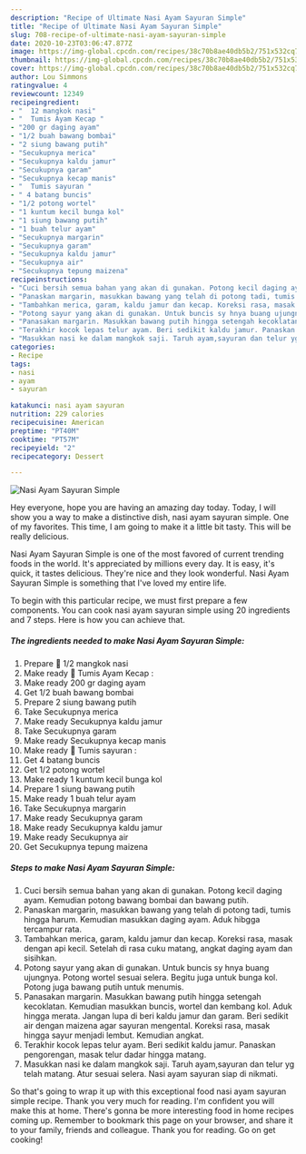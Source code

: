 ```yaml
---
description: "Recipe of Ultimate Nasi Ayam Sayuran Simple"
title: "Recipe of Ultimate Nasi Ayam Sayuran Simple"
slug: 708-recipe-of-ultimate-nasi-ayam-sayuran-simple
date: 2020-10-23T03:06:47.877Z
image: https://img-global.cpcdn.com/recipes/38c70b8ae40db5b2/751x532cq70/nasi-ayam-sayuran-simple-foto-resep-utama.jpg
thumbnail: https://img-global.cpcdn.com/recipes/38c70b8ae40db5b2/751x532cq70/nasi-ayam-sayuran-simple-foto-resep-utama.jpg
cover: https://img-global.cpcdn.com/recipes/38c70b8ae40db5b2/751x532cq70/nasi-ayam-sayuran-simple-foto-resep-utama.jpg
author: Lou Simmons
ratingvalue: 4
reviewcount: 12349
recipeingredient:
- "  12 mangkok nasi"
- "  Tumis Ayam Kecap "
- "200 gr daging ayam"
- "1/2 buah bawang bombai"
- "2 siung bawang putih"
- "Secukupnya merica"
- "Secukupnya kaldu jamur"
- "Secukupnya garam"
- "Secukupnya kecap manis"
- "  Tumis sayuran "
- " 4 batang buncis"
- "1/2 potong wortel"
- "1 kuntum kecil bunga kol"
- "1 siung bawang putih"
- "1 buah telur ayam"
- "Secukupnya margarin"
- "Secukupnya garam"
- "Secukupnya kaldu jamur"
- "Secukupnya air"
- "Secukupnya tepung maizena"
recipeinstructions:
- "Cuci bersih semua bahan yang akan di gunakan. Potong kecil daging ayam. Kemudian potong bawang bombai dan bawang putih."
- "Panaskan margarin, masukkan bawang yang telah di potong tadi, tumis hingga harum. Kemudian masukkan daging ayam. Aduk hibgga tercampur rata."
- "Tambahkan merica, garam, kaldu jamur dan kecap. Koreksi rasa, masak dengan api kecil. Setelah di rasa cuku matang, angkat daging ayam dan sisihkan."
- "Potong sayur yang akan di gunakan. Untuk buncis sy hnya buang ujungnya. Potong wortel sesuai selera. Begitu juga untuk bunga kol. Potong juga bawang putih untuk menumis."
- "Panasakan margarin. Masukkan bawang putih hingga setengah kecoklatan. Kemudian masukkan buncis, wortel dan kembang kol. Aduk hingga merata. Jangan lupa di beri kaldu jamur dan garam. Beri sedikit air dengan maizena agar sayuran mengental. Koreksi rasa, masak hingga sayur menjadi lembut. Kemudian angkat."
- "Terakhir kocok lepas telur ayam. Beri sedikit kaldu jamur. Panaskan pengorengan, masak telur dadar hingga matang."
- "Masukkan nasi ke dalam mangkok saji. Taruh ayam,sayuran dan telur yg telah matang. Atur sesuai selera. Nasi ayam sayuran siap di nikmati."
categories:
- Recipe
tags:
- nasi
- ayam
- sayuran

katakunci: nasi ayam sayuran 
nutrition: 229 calories
recipecuisine: American
preptime: "PT40M"
cooktime: "PT57M"
recipeyield: "2"
recipecategory: Dessert

---
```



![Nasi Ayam Sayuran Simple](https://img-global.cpcdn.com/recipes/38c70b8ae40db5b2/751x532cq70/nasi-ayam-sayuran-simple-foto-resep-utama.jpg)

Hey everyone, hope you are having an amazing day today. Today, I will show you a way to make a distinctive dish, nasi ayam sayuran simple. One of my favorites. This time, I am going to make it a little bit tasty. This will be really delicious.



Nasi Ayam Sayuran Simple is one of the most favored of current trending foods in the world. It's appreciated by millions every day. It is easy, it's quick, it tastes delicious. They're nice and they look wonderful. Nasi Ayam Sayuran Simple is something that I've loved my entire life.


To begin with this particular recipe, we must first prepare a few components. You can cook nasi ayam sayuran simple using 20 ingredients and 7 steps. Here is how you can achieve that.

<!--inarticleads1-->

##### The ingredients needed to make Nasi Ayam Sayuran Simple:

1. Prepare  🍚 1/2 mangkok nasi
1. Make ready  🍗 Tumis Ayam Kecap :
1. Make ready 200 gr daging ayam
1. Get 1/2 buah bawang bombai
1. Prepare 2 siung bawang putih
1. Take Secukupnya merica
1. Make ready Secukupnya kaldu jamur
1. Take Secukupnya garam
1. Make ready Secukupnya kecap manis
1. Make ready  🥦 Tumis sayuran :
1. Get  4 batang buncis
1. Get 1/2 potong wortel
1. Make ready 1 kuntum kecil bunga kol
1. Prepare 1 siung bawang putih
1. Make ready 1 buah telur ayam
1. Take Secukupnya margarin
1. Make ready Secukupnya garam
1. Make ready Secukupnya kaldu jamur
1. Make ready Secukupnya air
1. Get Secukupnya tepung maizena




<!--inarticleads2-->

##### Steps to make Nasi Ayam Sayuran Simple:

1. Cuci bersih semua bahan yang akan di gunakan. Potong kecil daging ayam. Kemudian potong bawang bombai dan bawang putih.
1. Panaskan margarin, masukkan bawang yang telah di potong tadi, tumis hingga harum. Kemudian masukkan daging ayam. Aduk hibgga tercampur rata.
1. Tambahkan merica, garam, kaldu jamur dan kecap. Koreksi rasa, masak dengan api kecil. Setelah di rasa cuku matang, angkat daging ayam dan sisihkan.
1. Potong sayur yang akan di gunakan. Untuk buncis sy hnya buang ujungnya. Potong wortel sesuai selera. Begitu juga untuk bunga kol. Potong juga bawang putih untuk menumis.
1. Panasakan margarin. Masukkan bawang putih hingga setengah kecoklatan. Kemudian masukkan buncis, wortel dan kembang kol. Aduk hingga merata. Jangan lupa di beri kaldu jamur dan garam. Beri sedikit air dengan maizena agar sayuran mengental. Koreksi rasa, masak hingga sayur menjadi lembut. Kemudian angkat.
1. Terakhir kocok lepas telur ayam. Beri sedikit kaldu jamur. Panaskan pengorengan, masak telur dadar hingga matang.
1. Masukkan nasi ke dalam mangkok saji. Taruh ayam,sayuran dan telur yg telah matang. Atur sesuai selera. Nasi ayam sayuran siap di nikmati.




So that's going to wrap it up with this exceptional food nasi ayam sayuran simple recipe. Thank you very much for reading. I'm confident you will make this at home. There's gonna be more interesting food in home recipes coming up. Remember to bookmark this page on your browser, and share it to your family, friends and colleague. Thank you for reading. Go on get cooking!
